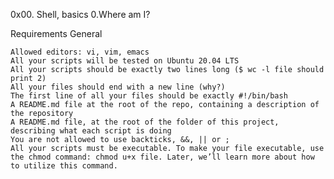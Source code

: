 0x00. Shell, basics
0.Where am I?

Requirements
General

    Allowed editors: vi, vim, emacs
    All your scripts will be tested on Ubuntu 20.04 LTS
    All your scripts should be exactly two lines long ($ wc -l file should print 2)
    All your files should end with a new line (why?)
    The first line of all your files should be exactly #!/bin/bash
    A README.md file at the root of the repo, containing a description of the repository
    A README.md file, at the root of the folder of this project, describing what each script is doing
    You are not allowed to use backticks, &&, || or ;
    All your scripts must be executable. To make your file executable, use the chmod command: chmod u+x file. Later, we’ll learn more about how to utilize this command.
